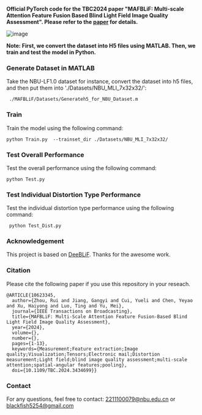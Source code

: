 **Official PyTorch code for the TBC2024 paper "MAFBLiF: Multi-scale Attention Feature Fusion Based Blind Light Field Image Quality Assessment". Please refer to the [paper](https://ieeexplore.ieee.org/document/10623345) for details.**

![image](https://github.com/oldblackfish/MAFBLiF/blob/main/fig/framework.png)

**Note: First, we convert the dataset into H5 files using MATLAB. Then, we train and test the model in Python.**

### Generate Dataset in MATLAB
Take the NBU-LF1.0 dataset for instance, convert the dataset into h5 files, and then put them into './Datasets/NBU_MLI_7x32x32/':
```
 ./MAFBLiF/Datasets/Generateh5_for_NBU_Dataset.m
```
    
### Train
Train the model using the following command:
```
python Train.py  --trainset_dir ./Datasets/NBU_MLI_7x32x32/
```

### Test Overall Performance
Test the overall performance using the following command:
```
python Test.py
```

### Test Individual Distortion Type Performance
Test the individual distortion type performance using the following command:
```
 python Test_Dist.py
```
### Acknowledgement
This project is based on [DeeBLiF](https://github.com/ZhengyuZhang96/DeeBLiF). Thanks for the awesome work.

### Citation
Please cite the following paper if you use this repository in your reseach.
```
@ARTICLE{10623345,
  author={Zhou, Rui and Jiang, Gangyi and Cui, Yueli and Chen, Yeyao and Xu, Haiyong and Luo, Ting and Yu, Mei},
  journal={IEEE Transactions on Broadcasting}, 
  title={MAFBLiF: Multi-Scale Attention Feature Fusion-Based Blind Light Field Image Quality Assessment}, 
  year={2024},
  volume={},
  number={},
  pages={1-13},
  keywords={Measurement;Feature extraction;Image quality;Visualization;Tensors;Electronic mail;Distortion measurement;Light field;blind image quality assessment;multi-scale attention;spatial-angular features;pooling},
  doi={10.1109/TBC.2024.3434699}}

```
### Contact
For any questions, feel free to contact: 2211100079@nbu.edu.cn or blackfish5254@gmail.com
